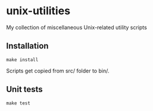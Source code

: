 unix-utilities
==============

My collection of miscellaneous Unix-related utility scripts

Installation
------------
    make install

Scripts get copied from src/ folder to bin/.

Unit tests
----------
    make test

